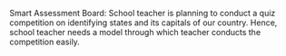 Smart Assessment Board: School teacher is planning to conduct a quiz competition on identifying states and its capitals of our country. 
Hence, school teacher needs a model through which teacher conducts the competition easily.

